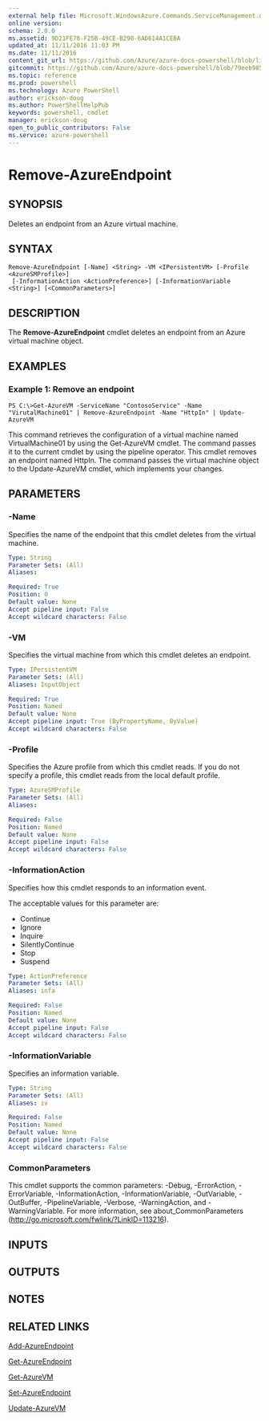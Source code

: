 ```yaml
---
external help file: Microsoft.WindowsAzure.Commands.ServiceManagement.dll-Help.xml
online version: 
schema: 2.0.0
ms.assetid: 9D21FE78-F25B-49CE-B290-6AD614A1CEBA
updated_at: 11/11/2016 11:03 PM
ms.date: 11/11/2016
content_git_url: https://github.com/Azure/azure-docs-powershell/blob/live/azureps-cmdlets-docs/ServiceManagement/Azure.Service/v2.1.0/Remove-AzureEndpoint.md
gitcommit: https://github.com/Azure/azure-docs-powershell/blob/79eeb985ea480979357fb4695832a0c3d29a48bf/azureps-cmdlets-docs/ServiceManagement/Azure.Service/v2.1.0/Remove-AzureEndpoint.md
ms.topic: reference
ms.prod: powershell
ms.technology: Azure PowerShell
author: erickson-doug
ms.author: PowerShellHelpPub
keywords: powershell, cmdlet
manager: erickson-doug
open_to_public_contributors: False
ms.service: azure-powershell
---
```


# Remove-AzureEndpoint

## SYNOPSIS
Deletes an endpoint from an Azure virtual machine.

## SYNTAX

```
Remove-AzureEndpoint [-Name] <String> -VM <IPersistentVM> [-Profile <AzureSMProfile>]
 [-InformationAction <ActionPreference>] [-InformationVariable <String>] [<CommonParameters>]
```

## DESCRIPTION
The **Remove-AzureEndpoint** cmdlet deletes an endpoint from an Azure virtual machine object.

## EXAMPLES

### Example 1: Remove an endpoint
```
PS C:\>Get-AzureVM -ServiceName "ContosoService" -Name "VirutalMachine01" | Remove-AzureEndpoint -Name "HttpIn" | Update-AzureVM
```

This command retrieves the configuration of a virtual machine named VirtualMachine01 by using the Get-AzureVM cmdlet.
The command passes it to the current cmdlet by using the pipeline operator.
This cmdlet removes an endpoint named HttpIn.
The command passes the virtual machine object to the Update-AzureVM cmdlet, which implements your changes.

## PARAMETERS

### -Name
Specifies the name of the endpoint that this cmdlet deletes from the virtual machine.

```yaml
Type: String
Parameter Sets: (All)
Aliases: 

Required: True
Position: 0
Default value: None
Accept pipeline input: False
Accept wildcard characters: False
```

### -VM
Specifies the virtual machine from which this cmdlet deletes an endpoint.

```yaml
Type: IPersistentVM
Parameter Sets: (All)
Aliases: InputObject

Required: True
Position: Named
Default value: None
Accept pipeline input: True (ByPropertyName, ByValue)
Accept wildcard characters: False
```

### -Profile
Specifies the Azure profile from which this cmdlet reads.
If you do not specify a profile, this cmdlet reads from the local default profile.

```yaml
Type: AzureSMProfile
Parameter Sets: (All)
Aliases: 

Required: False
Position: Named
Default value: None
Accept pipeline input: False
Accept wildcard characters: False
```

### -InformationAction
Specifies how this cmdlet responds to an information event.

The acceptable values for this parameter are:

- Continue
- Ignore
- Inquire
- SilentlyContinue
- Stop
- Suspend

```yaml
Type: ActionPreference
Parameter Sets: (All)
Aliases: infa

Required: False
Position: Named
Default value: None
Accept pipeline input: False
Accept wildcard characters: False
```

### -InformationVariable
Specifies an information variable.

```yaml
Type: String
Parameter Sets: (All)
Aliases: iv

Required: False
Position: Named
Default value: None
Accept pipeline input: False
Accept wildcard characters: False
```

### CommonParameters
This cmdlet supports the common parameters: -Debug, -ErrorAction, -ErrorVariable, -InformationAction, -InformationVariable, -OutVariable, -OutBuffer, -PipelineVariable, -Verbose, -WarningAction, and -WarningVariable. For more information, see about_CommonParameters (http://go.microsoft.com/fwlink/?LinkID=113216).

## INPUTS

## OUTPUTS

## NOTES

## RELATED LINKS

[Add-AzureEndpoint](xref:ServiceManagement/Azure.Service/v2.1.0/Add-AzureEndpoint.md)

[Get-AzureEndpoint](xref:ServiceManagement/Azure.Service/v2.1.0/Get-AzureEndpoint.md)

[Get-AzureVM](xref:ServiceManagement/Azure.Service/v2.1.0/Get-AzureVM.md)

[Set-AzureEndpoint](xref:ServiceManagement/Azure.Service/v2.1.0/Set-AzureEndpoint.md)

[Update-AzureVM](xref:ServiceManagement/Azure.Service/v2.1.0/Update-AzureVM.md)


